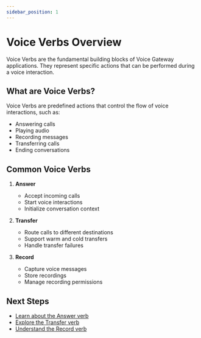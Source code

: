 ```yaml
---
sidebar_position: 1
---
```


# Voice Verbs Overview

Voice Verbs are the fundamental building blocks of Voice Gateway applications. They represent specific actions that can be performed during a voice interaction.

## What are Voice Verbs?

Voice Verbs are predefined actions that control the flow of voice interactions, such as:
- Answering calls
- Playing audio
- Recording messages
- Transferring calls
- Ending conversations

## Common Voice Verbs

1. **Answer**
   - Accept incoming calls
   - Start voice interactions
   - Initialize conversation context

2. **Transfer**
   - Route calls to different destinations
   - Support warm and cold transfers
   - Handle transfer failures

3. **Record**
   - Capture voice messages
   - Store recordings
   - Manage recording permissions

## Next Steps

- [Learn about the Answer verb](/docs/voice/verbs/answer)
- [Explore the Transfer verb](/docs/voice/verbs/transfer)
- [Understand the Record verb](/docs/voice/verbs/record) 